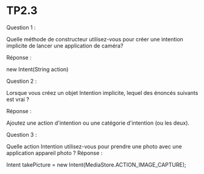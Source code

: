 # TP2.3
Question 1 :

Quelle méthode de constructeur utilisez-vous pour créer une intention implicite de lancer une application de caméra?

Réponse :

new Intent(String action)

Question 2 :

Lorsque vous créez un objet Intention implicite, lequel des énoncés suivants est vrai ?

Réponse :
 
Ajoutez une action d'intention ou une catégorie d'intention (ou les deux).
       
Question 3 :

Quelle action Intention utilisez-vous pour prendre une photo avec une application appareil photo ?
Réponse :

Intent takePicture = new Intent(MediaStore.ACTION_IMAGE_CAPTURE);

